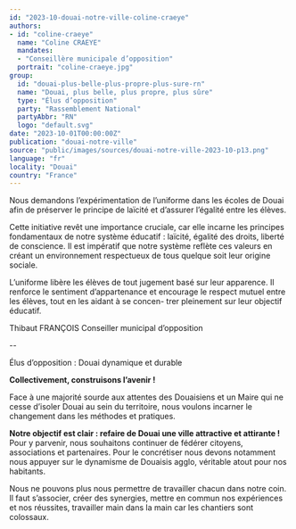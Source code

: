 ```yaml
---
id: "2023-10-douai-notre-ville-coline-craeye"
authors:
- id: "coline-craeye"
  name: "Coline CRAEYE"
  mandates: 
  - "Conseillère municipale d’opposition"
  portrait: "coline-craeye.jpg"
group:
  id: "douai-plus-belle-plus-propre-plus-sure-rn"
  name: "Douai, plus belle, plus propre, plus sûre"
  type: "Élus d’opposition"
  party: "Rassemblement National"
  partyAbbr: "RN"
  logo: "default.svg"
date: "2023-10-01T00:00:00Z"
publication: "douai-notre-ville"
source: "public/images/sources/douai-notre-ville-2023-10-p13.png"
language: "fr"
locality: "Douai"
country: "France"
---
```


Nous demandons l’expérimentation de l’uniforme dans les écoles de Douai afin de préserver le principe de laïcité et d’assurer l’égalité entre les élèves.

Cette initiative revêt une importance cruciale, car elle incarne les principes fondamentaux de notre système éducatif : laïcité, égalité des droits, liberté de conscience. Il est impératif que notre système reflète ces valeurs en créant un environnement respectueux de tous quelque soit leur origine sociale.

L’uniforme libère les élèves de tout jugement basé sur leur apparence. Il renforce le sentiment d’appartenance et encourage le respect mutuel entre les élèves, tout en les aidant à se concen-
trer pleinement sur leur objectif éducatif.

Thibaut FRANÇOIS
Conseiller municipal d’opposition

--

Élus d’opposition : Douai dynamique et durable

**Collectivement, construisons l’avenir !**

Face à une majorité sourde aux attentes des Douaisiens et un Maire qui ne cesse d’isoler Douai au sein du territoire, nous voulons incarner le changement dans les méthodes et pratiques.

**Notre objectif est clair : refaire de Douai une ville attractive et attirante !** Pour y parvenir, nous souhaitons continuer de fédérer citoyens, associations et partenaires. Pour le concrétiser nous devons notamment nous appuyer sur le dynamisme de Douaisis agglo, véritable atout pour nos habitants.

Nous ne pouvons plus nous permettre de travailler chacun dans notre coin. Il faut s’associer, créer des synergies, mettre en commun nos expériences et nos réussites, travailler main dans la main car les chantiers sont colossaux.
